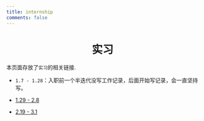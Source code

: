 ```yaml
---
title: internship
comments: false
---
```


# <center>实习</center>

本页面存放了`实习`的相关链接.

- `1.7 - 1.28`：入职前一个半迭代没写工作记录，后面开始写记录，会一直坚持写。

- [1.29 - 2.8](/posts/4ebead31.html)

- [2.19 - 3.1](/posts/5318c342.html)

